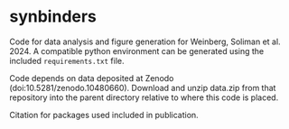 # synbinders
Code for data analysis and figure generation for Weinberg, Soliman et al. 2024. A compatible python environment can be generated using the included `requirements.txt` file. 

Code depends on data deposited at Zenodo (doi:10.5281/zenodo.10480660). Download and unzip data.zip from that repository into the parent directory relative to where this code is placed.

Citation for packages used included in publication.